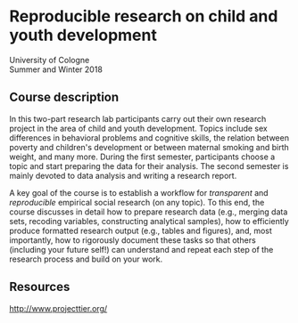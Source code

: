 # Reproducible research on child and youth development

University of Cologne  
Summer and Winter 2018


## Course description
In this two-part research lab participants carry out their own research project in the area of child and youth development. Topics include sex differences in behavioral problems and cognitive skills, the relation between poverty and children's development or between maternal smoking and birth weight, and many more. During the first semester, participants choose a topic and start preparing the data for their analysis. The second semester is mainly devoted to data analysis and writing a research report.

A key goal of the course is to establish a workflow for *transparent* and *reproducible* empirical social research (on any topic). To this end, the course discusses in detail how to prepare research data (e.g., merging data sets, recoding variables, constructing analytical samples), how to efficiently  produce formatted research output (e.g., tables and figures), and, most importantly, how to rigorously document these tasks so that others (including your future self!) can understand and repeat each step of the research process and build on your work.

## Resources

http://www.projecttier.org/
